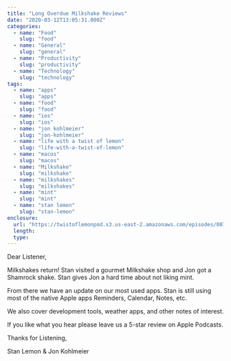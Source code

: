 ```yaml
---
title: "Long Overdue Milkshake Reviews"
date: "2020-03-12T13:05:31.000Z"
categories:
  - name: "Food"
    slug: "food"
  - name: "General"
    slug: "general"
  - name: "Productivity"
    slug: "productivity"
  - name: "Technology"
    slug: "technology"
tags:
  - name: "apps"
    slug: "apps"
  - name: "food"
    slug: "food"
  - name: "ios"
    slug: "ios"
  - name: "jon kohlmeier"
    slug: "jon-kohlmeier"
  - name: "life with a twist of lemon"
    slug: "life-with-a-twist-of-lemon"
  - name: "macos"
    slug: "macos"
  - name: "Milkshake"
    slug: "milkshake"
  - name: "milkshakes"
    slug: "milkshakes"
  - name: "mint"
    slug: "mint"
  - name: "stan lemon"
    slug: "stan-lemon"
enclosure:
  url: "https://twistoflemonpod.s3.us-east-2.amazonaws.com/episodes/087-lwatol-20200312.mp3"
  length:
  type:
---
```


Dear Listener,

Milkshakes return! Stan visited a gourmet Milkshake shop and Jon got a Shamrock shake. Stan gives Jon a hard time about not liking mint.

From there we have an update on our most used apps. Stan is still using most of the native Apple apps Reminders, Calendar, Notes, etc.

We also cover development tools, weather apps, and other notes of interest.

If you like what you hear please leave us a 5-star review on Apple Podcasts.

Thanks for Listening,

Stan Lemon & Jon Kohlmeier
